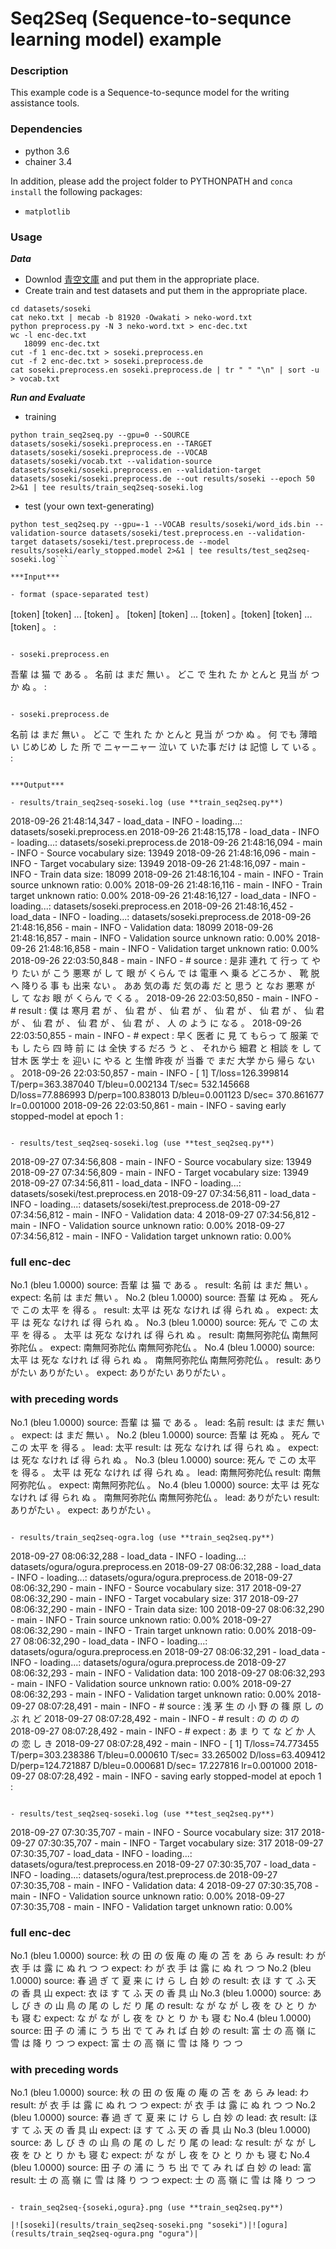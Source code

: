 # Seq2Seq (Sequence-to-sequnce learning model) example

### Description

This example code is a Sequence-to-sequnce model for the writing assistance tools.

### Dependencies
- python 3.6
- chainer 3.4

In addition, please add the project folder to PYTHONPATH and `conca install` the following packages:
- `matplotlib`

### Usage ###

***Data***

  - Downlod [青空文庫](https://www.aozora.gr.jp/cards/000148/card789.html) and put them in the appropriate place.
  - Create train and test datasets and put them in the appropriate place.

```
cd datasets/soseki
cat neko.txt | mecab -b 81920 -Owakati > neko-word.txt
python preprocess.py -N 3 neko-word.txt > enc-dec.txt
wc -l enc-dec.txt
   18099 enc-dec.txt
cut -f 1 enc-dec.txt > soseki.preprocess.en
cut -f 2 enc-dec.txt > soseki.preprocess.de
cat soseki.preprocess.en soseki.preprocess.de | tr " " "\n" | sort -u > vocab.txt
```

***Run and Evaluate***
- training

```
python train_seq2seq.py --gpu=0 --SOURCE datasets/soseki/soseki.preprocess.en --TARGET datasets/soseki/soseki.preprocess.de --VOCAB  datasets/soseki/vocab.txt --validation-source datasets/soseki/soseki.preprocess.en --validation-target datasets/soseki/soseki.preprocess.de --out results/soseki --epoch 50 2>&1 | tee results/train_seq2seq-soseki.log
```

- test (your own text-generating)
```
python test_seq2seq.py --gpu=-1 --VOCAB results/soseki/word_ids.bin --validation-source datasets/soseki/test.preprocess.en --validation-target datasets/soseki/test.preprocess.de --model results/soseki/early_stopped.model 2>&1 | tee results/test_seq2seq-soseki.log```

***Input***

- format (space-separated test)
```
[token] [token] ... [token] 。
[token] [token] ... [token] 。[token] [token] ... [token] 。
 :
```

- soseki.preprocess.en
```
吾輩 は 猫 で ある 。
名前 は まだ 無い 。
どこ で 生れ た か とんと 見当 が つか ぬ 。
 :
```

- soseki.preprocess.de
```
名前 は まだ 無い 。
どこ で 生れ た か とんと 見当 が つか ぬ 。
何 でも 薄暗い じめじめ し た 所 で ニャーニャー 泣い て いた事 だけ は 記憶 し
て いる 。
 :
```

***Output***

- results/train_seq2seq-soseki.log (use **train_seq2seq.py**)
```
2018-09-26 21:48:14,347 - load_data - INFO - loading...: datasets/soseki.preprocess.en
2018-09-26 21:48:15,178 - load_data - INFO - loading...: datasets/soseki.preprocess.de
2018-09-26 21:48:16,094 - main - INFO - Source vocabulary size: 13949
2018-09-26 21:48:16,096 - main - INFO - Target vocabulary size: 13949
2018-09-26 21:48:16,097 - main - INFO - Train data size: 18099
2018-09-26 21:48:16,104 - main - INFO - Train source unknown ratio: 0.00%
2018-09-26 21:48:16,116 - main - INFO - Train target unknown ratio: 0.00%
2018-09-26 21:48:16,127 - load_data - INFO - loading...: datasets/soseki.preprocess.en
2018-09-26 21:48:16,452 - load_data - INFO - loading...: datasets/soseki.preprocess.de
2018-09-26 21:48:16,856 - main - INFO - Validation data: 18099
2018-09-26 21:48:16,857 - main - INFO - Validation source unknown ratio: 0.00%
2018-09-26 21:48:16,858 - main - INFO - Validation target unknown ratio: 0.00%
2018-09-26 22:03:50,848 - main - INFO - # source : 是非 連れ て 行っ て やり たい が こう 悪寒 が し て 眼 が くらん で は 電車 へ 乗る どころか 、 靴 脱 へ 降りる 事 も 出来 ない 。 ああ 気の毒 だ 気の毒 だ と 思う と なお 悪寒 が し て なお 眼 が くらん で くる 。
2018-09-26 22:03:50,850 - main - INFO - #  result : 僕 は 寒月 君 が 、 仙 君 が 、 仙 君 が 、 仙 君 が 、 仙 君 が 、 仙 君 が 、 仙 君 が 、 仙 君 が 、 仙 君 が 、 人 の よう に なる 。
2018-09-26 22:03:50,855 - main - INFO - #  expect : 早く 医者 に 見 て もらっ て 服薬 で も し たら 四 時 前 に は 全快 する だろ う と 、 それから 細君 と 相談 を し て 甘木 医 学士 を 迎い に やる と 生憎 昨夜 が 当番 で まだ 大学 から 帰ら ない 。
2018-09-26 22:03:50,857 - main - INFO - [  1] T/loss=126.399814 T/perp=363.387040 T/bleu=0.002134 T/sec= 532.145668 D/loss=77.886993 D/perp=100.838013 D/bleu=0.001123 D/sec= 370.861677 lr=0.001000
2018-09-26 22:03:50,861 - main - INFO - saving early stopped-model at epoch 1
 :
```

- results/test_seq2seq-soseki.log (use **test_seq2seq.py**)
```
2018-09-27 07:34:56,808 - main - INFO - Source vocabulary size: 13949
2018-09-27 07:34:56,809 - main - INFO - Target vocabulary size: 13949
2018-09-27 07:34:56,811 - load_data - INFO - loading...: datasets/soseki/test.preprocess.en
2018-09-27 07:34:56,811 - load_data - INFO - loading...: datasets/soseki/test.preprocess.de
2018-09-27 07:34:56,812 - main - INFO - Validation data: 4
2018-09-27 07:34:56,812 - main - INFO - Validation source unknown ratio: 0.00%
2018-09-27 07:34:56,812 - main - INFO - Validation target unknown ratio: 0.00%

### full enc-dec ###

No.1	(bleu 1.0000)
 source: 吾輩 は 猫 で ある 。
 result: 名前 は まだ 無い 。
 expect: 名前 は まだ 無い 。
No.2	(bleu 1.0000)
 source: 吾輩 は 死ぬ 。 死ん で この 太平 を 得る 。
 result: 太平 は 死な なけれ ば 得 られ ぬ 。
 expect: 太平 は 死な なけれ ば 得 られ ぬ 。
No.3	(bleu 1.0000)
 source: 死ん で この 太平 を 得る 。 太平 は 死な なけれ ば 得 られ ぬ 。
 result: 南無阿弥陀仏 南無阿弥陀仏 。
 expect: 南無阿弥陀仏 南無阿弥陀仏 。
No.4	(bleu 1.0000)
 source: 太平 は 死な なけれ ば 得 られ ぬ 。 南無阿弥陀仏 南無阿弥陀仏 。
 result: ありがたい ありがたい 。
 expect: ありがたい ありがたい 。

### with preceding words ###

No.1	(bleu 1.0000)
 source: 吾輩 は 猫 で ある 。
   lead: 名前
 result: は まだ 無い 。
 expect: は まだ 無い 。
No.2	(bleu 1.0000)
 source: 吾輩 は 死ぬ 。 死ん で この 太平 を 得る 。
   lead: 太平
 result: は 死な なけれ ば 得 られ ぬ 。
 expect: は 死な なけれ ば 得 られ ぬ 。
No.3	(bleu 1.0000)
 source: 死ん で この 太平 を 得る 。 太平 は 死な なけれ ば 得 られ ぬ 。
   lead: 南無阿弥陀仏
 result: 南無阿弥陀仏 。
 expect: 南無阿弥陀仏 。
No.4	(bleu 1.0000)
 source: 太平 は 死な なけれ ば 得 られ ぬ 。 南無阿弥陀仏 南無阿弥陀仏 。
   lead: ありがたい
 result: ありがたい 。
 expect: ありがたい 。
```

- results/train_seq2seq-ogra.log (use **train_seq2seq.py**)
```
2018-09-27 08:06:32,288 - load_data - INFO - loading...: datasets/ogura/ogura.preprocess.en
2018-09-27 08:06:32,288 - load_data - INFO - loading...: datasets/ogura/ogura.preprocess.de
2018-09-27 08:06:32,290 - main - INFO - Source vocabulary size: 317
2018-09-27 08:06:32,290 - main - INFO - Target vocabulary size: 317
2018-09-27 08:06:32,290 - main - INFO - Train data size: 100
2018-09-27 08:06:32,290 - main - INFO - Train source unknown ratio: 0.00%
2018-09-27 08:06:32,290 - main - INFO - Train target unknown ratio: 0.00%
2018-09-27 08:06:32,290 - load_data - INFO - loading...: datasets/ogura/ogura.preprocess.en
2018-09-27 08:06:32,291 - load_data - INFO - loading...: datasets/ogura/ogura.preprocess.de
2018-09-27 08:06:32,293 - main - INFO - Validation data: 100
2018-09-27 08:06:32,293 - main - INFO - Validation source unknown ratio: 0.00%
2018-09-27 08:06:32,293 - main - INFO - Validation target unknown ratio: 0.00%
2018-09-27 08:07:28,491 - main - INFO - # source : 浅 茅 生 の 小 野 の 篠 原 し の ぶ れ ど
2018-09-27 08:07:28,492 - main - INFO - #  result : の の の の
2018-09-27 08:07:28,492 - main - INFO - #  expect : あ ま り て な ど か 人 の 恋 し き
2018-09-27 08:07:28,492 - main - INFO - [  1] T/loss=74.773455 T/perp=303.238386 T/bleu=0.000610 T/sec= 33.265002 D/loss=63.409412 D/perp=124.721887 D/bleu=0.000681 D/sec= 17.227816 lr=0.001000
2018-09-27 08:07:28,492 - main - INFO - saving early stopped-model at epoch 1
 :
```

- results/test_seq2seq-soseki.log (use **test_seq2seq.py**)
```
2018-09-27 07:30:35,707 - main - INFO - Source vocabulary size: 317
2018-09-27 07:30:35,707 - main - INFO - Target vocabulary size: 317
2018-09-27 07:30:35,707 - load_data - INFO - loading...: datasets/ogura/test.preprocess.en
2018-09-27 07:30:35,707 - load_data - INFO - loading...: datasets/ogura/test.preprocess.de
2018-09-27 07:30:35,708 - main - INFO - Validation data: 4
2018-09-27 07:30:35,708 - main - INFO - Validation source unknown ratio: 0.00%
2018-09-27 07:30:35,708 - main - INFO - Validation target unknown ratio: 0.00%

### full enc-dec ###

No.1	(bleu 1.0000)
 source: 秋 の 田 の 仮 庵 の 庵 の 苫 を あ ら み
 result: わ が 衣 手 は 露 に ぬ れ つ つ
 expect: わ が 衣 手 は 露 に ぬ れ つ つ
No.2	(bleu 1.0000)
 source: 春 過 ぎ て 夏 来 に け ら し 白 妙 の
 result: 衣 ほ す て ふ 天 の 香 具 山
 expect: 衣 ほ す て ふ 天 の 香 具 山
No.3	(bleu 1.0000)
 source: あ し び き の 山 鳥 の 尾 の し だ り 尾 の
 result: な が な が し 夜 を ひ と り か も 寝 む
 expect: な が な が し 夜 を ひ と り か も 寝 む
No.4	(bleu 1.0000)
 source: 田 子 の 浦 に う ち 出 で て み れ ば 白 妙 の
 result: 富 士 の 高 嶺 に 雪 は 降 り つ つ
 expect: 富 士 の 高 嶺 に 雪 は 降 り つ つ

### with preceding words ###

No.1	(bleu 1.0000)
 source: 秋 の 田 の 仮 庵 の 庵 の 苫 を あ ら み
   lead: わ
 result: が 衣 手 は 露 に ぬ れ つ つ
 expect: が 衣 手 は 露 に ぬ れ つ つ
No.2	(bleu 1.0000)
 source: 春 過 ぎ て 夏 来 に け ら し 白 妙 の
   lead: 衣
 result: ほ す て ふ 天 の 香 具 山
 expect: ほ す て ふ 天 の 香 具 山
No.3	(bleu 1.0000)
 source: あ し び き の 山 鳥 の 尾 の し だ り 尾 の
   lead: な
 result: が な が し 夜 を ひ と り か も 寝 む
 expect: が な が し 夜 を ひ と り か も 寝 む
No.4	(bleu 1.0000)
 source: 田 子 の 浦 に う ち 出 で て み れ ば 白 妙 の
   lead: 富
 result: 士 の 高 嶺 に 雪 は 降 り つ つ
 expect: 士 の 高 嶺 に 雪 は 降 り つ つ
 ```

- train_seq2seq-{soseki,ogura}.png (use **train_seq2seq.py**)

|![soseki](results/train_seq2seq-soseki.png "soseki")|![ogura](results/train_seq2seq-ogura.png "ogura")|
